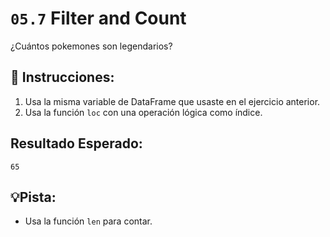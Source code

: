 # `05.7` Filter and Count

¿Cuántos pokemones son legendarios?

## 📝 Instrucciones:

1. Usa la misma variable de DataFrame que usaste en el ejercicio anterior.
2. Usa la función `loc` con una operación lógica como índice. 

## Resultado Esperado:

`65`

## 💡Pista: 

+ Usa la función `len` para contar.
